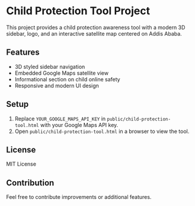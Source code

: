 # Child Protection Tool Project

This project provides a child protection awareness tool with a modern 3D sidebar, logo, and an interactive satellite map centered on Addis Ababa.

## Features

- 3D styled sidebar navigation
- Embedded Google Maps satellite view
- Informational section on child online safety
- Responsive and modern UI design

## Setup

1. Replace `YOUR_GOOGLE_MAPS_API_KEY` in `public/child-protection-tool.html` with your Google Maps API key.
2. Open `public/child-protection-tool.html` in a browser to view the tool.

## License

MIT License

## Contribution

Feel free to contribute improvements or additional features.

